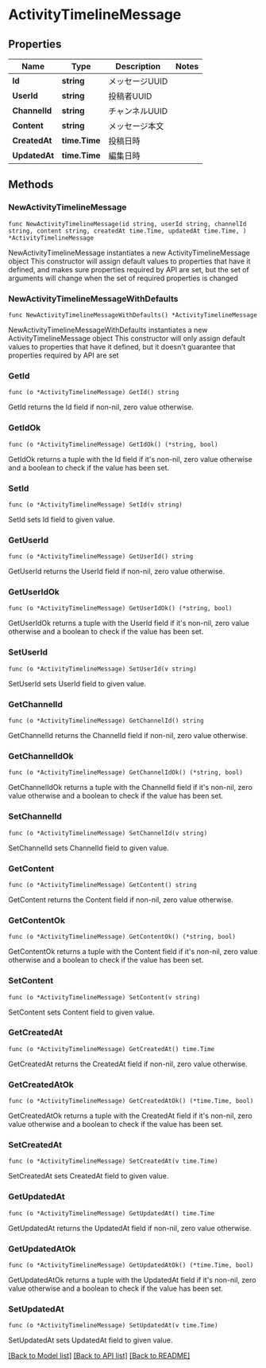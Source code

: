 # ActivityTimelineMessage

## Properties

Name | Type | Description | Notes
------------ | ------------- | ------------- | -------------
**Id** | **string** | メッセージUUID | 
**UserId** | **string** | 投稿者UUID | 
**ChannelId** | **string** | チャンネルUUID | 
**Content** | **string** | メッセージ本文 | 
**CreatedAt** | **time.Time** | 投稿日時 | 
**UpdatedAt** | **time.Time** | 編集日時 | 

## Methods

### NewActivityTimelineMessage

`func NewActivityTimelineMessage(id string, userId string, channelId string, content string, createdAt time.Time, updatedAt time.Time, ) *ActivityTimelineMessage`

NewActivityTimelineMessage instantiates a new ActivityTimelineMessage object
This constructor will assign default values to properties that have it defined,
and makes sure properties required by API are set, but the set of arguments
will change when the set of required properties is changed

### NewActivityTimelineMessageWithDefaults

`func NewActivityTimelineMessageWithDefaults() *ActivityTimelineMessage`

NewActivityTimelineMessageWithDefaults instantiates a new ActivityTimelineMessage object
This constructor will only assign default values to properties that have it defined,
but it doesn't guarantee that properties required by API are set

### GetId

`func (o *ActivityTimelineMessage) GetId() string`

GetId returns the Id field if non-nil, zero value otherwise.

### GetIdOk

`func (o *ActivityTimelineMessage) GetIdOk() (*string, bool)`

GetIdOk returns a tuple with the Id field if it's non-nil, zero value otherwise
and a boolean to check if the value has been set.

### SetId

`func (o *ActivityTimelineMessage) SetId(v string)`

SetId sets Id field to given value.


### GetUserId

`func (o *ActivityTimelineMessage) GetUserId() string`

GetUserId returns the UserId field if non-nil, zero value otherwise.

### GetUserIdOk

`func (o *ActivityTimelineMessage) GetUserIdOk() (*string, bool)`

GetUserIdOk returns a tuple with the UserId field if it's non-nil, zero value otherwise
and a boolean to check if the value has been set.

### SetUserId

`func (o *ActivityTimelineMessage) SetUserId(v string)`

SetUserId sets UserId field to given value.


### GetChannelId

`func (o *ActivityTimelineMessage) GetChannelId() string`

GetChannelId returns the ChannelId field if non-nil, zero value otherwise.

### GetChannelIdOk

`func (o *ActivityTimelineMessage) GetChannelIdOk() (*string, bool)`

GetChannelIdOk returns a tuple with the ChannelId field if it's non-nil, zero value otherwise
and a boolean to check if the value has been set.

### SetChannelId

`func (o *ActivityTimelineMessage) SetChannelId(v string)`

SetChannelId sets ChannelId field to given value.


### GetContent

`func (o *ActivityTimelineMessage) GetContent() string`

GetContent returns the Content field if non-nil, zero value otherwise.

### GetContentOk

`func (o *ActivityTimelineMessage) GetContentOk() (*string, bool)`

GetContentOk returns a tuple with the Content field if it's non-nil, zero value otherwise
and a boolean to check if the value has been set.

### SetContent

`func (o *ActivityTimelineMessage) SetContent(v string)`

SetContent sets Content field to given value.


### GetCreatedAt

`func (o *ActivityTimelineMessage) GetCreatedAt() time.Time`

GetCreatedAt returns the CreatedAt field if non-nil, zero value otherwise.

### GetCreatedAtOk

`func (o *ActivityTimelineMessage) GetCreatedAtOk() (*time.Time, bool)`

GetCreatedAtOk returns a tuple with the CreatedAt field if it's non-nil, zero value otherwise
and a boolean to check if the value has been set.

### SetCreatedAt

`func (o *ActivityTimelineMessage) SetCreatedAt(v time.Time)`

SetCreatedAt sets CreatedAt field to given value.


### GetUpdatedAt

`func (o *ActivityTimelineMessage) GetUpdatedAt() time.Time`

GetUpdatedAt returns the UpdatedAt field if non-nil, zero value otherwise.

### GetUpdatedAtOk

`func (o *ActivityTimelineMessage) GetUpdatedAtOk() (*time.Time, bool)`

GetUpdatedAtOk returns a tuple with the UpdatedAt field if it's non-nil, zero value otherwise
and a boolean to check if the value has been set.

### SetUpdatedAt

`func (o *ActivityTimelineMessage) SetUpdatedAt(v time.Time)`

SetUpdatedAt sets UpdatedAt field to given value.



[[Back to Model list]](../README.md#documentation-for-models) [[Back to API list]](../README.md#documentation-for-api-endpoints) [[Back to README]](../README.md)


